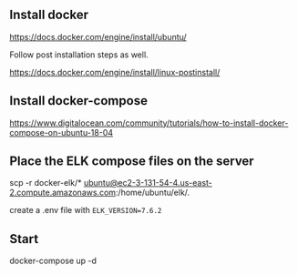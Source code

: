 ## Install docker 
https://docs.docker.com/engine/install/ubuntu/

Follow post installation steps as well.

https://docs.docker.com/engine/install/linux-postinstall/

## Install docker-compose
https://www.digitalocean.com/community/tutorials/how-to-install-docker-compose-on-ubuntu-18-04

## Place the ELK compose files on the server

scp -r docker-elk/* ubuntu@ec2-3-131-54-4.us-east-2.compute.amazonaws.com:/home/ubuntu/elk/.

create a .env file with ```ELK_VERSION=7.6.2```

## Start 

docker-compose up -d


